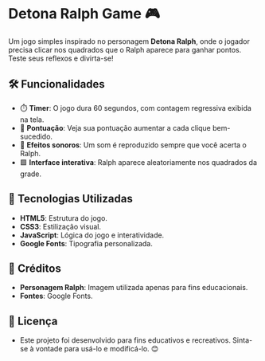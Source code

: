 # Detona Ralph Game 🎮

Um jogo simples inspirado no personagem **Detona Ralph**, onde o jogador precisa clicar nos quadrados que o Ralph aparece para ganhar pontos. Teste seus reflexos e divirta-se!

## 🛠️ Funcionalidades

- ⏱️ **Timer**: O jogo dura 60 segundos, com contagem regressiva exibida na tela.
- 💯 **Pontuação**: Veja sua pontuação aumentar a cada clique bem-sucedido.
- 🎵 **Efeitos sonoros**: Um som é reproduzido sempre que você acerta o Ralph.
- 🟩 **Interface interativa**: Ralph aparece aleatoriamente nos quadrados da grade.

## 🔧 **Tecnologias Utilizadas**
- **HTML5**: Estrutura do jogo.
- **CSS3**: Estilização visual.
- **JavaScript**: Lógica do jogo e interatividade.
- **Google Fonts**: Tipografia personalizada.

## 🎨 Créditos
- **Personagem Ralph**: Imagem utilizada apenas para fins educacionais.
- **Fontes**: Google Fonts.
    
## 📜 Licença
- Este projeto foi desenvolvido para fins educativos e recreativos. Sinta-se à vontade para usá-lo e modificá-lo. 😊
